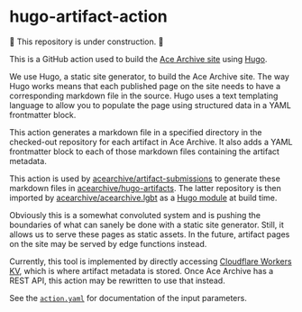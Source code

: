 # hugo-artifact-action

🚧 This repository is under construction. 🚧

This is a GitHub action used to build the [Ace Archive
site](https://github.com/acearchive/acearchive.lgbt) using
[Hugo](https://gohugo.io).

We use Hugo, a static site generator, to build the Ace Archive site. The way
Hugo works means that each published page on the site needs to have a
corresponding markdown file in the source. Hugo uses a text templating language
to allow you to populate the page using structured data in a YAML frontmatter
block.

This action generates a markdown file in a specified directory in the
checked-out repository for each artifact in Ace Archive. It also adds a YAML
frontmatter block to each of those markdown files containing the artifact
metadata.

This action is used by
[acearchive/artifact-submissions](https://github.com/acearchive/artifact-submissions)
to generate these markdown files in
[acearchive/hugo-artifacts](https://github.com/acearchive/hugo-artifacts). The
latter repository is then imported by
[acearchive/acearchive.lgbt](https://github.com/acearchive/acearchive.lgbt) as
a [Hugo module](https://gohugo.io/hugo-modules/) at build time.

Obviously this is a somewhat convoluted system and is pushing the boundaries of
what can sanely be done with a static site generator. Still, it allows us to
serve these pages as static assets. In the future, artifact pages on the site
may be served by edge functions instead.

Currently, this tool is implemented by directly accessing [Cloudflare Workers
KV](https://developers.cloudflare.com/workers/learning/how-kv-works/), which is
where artifact metadata is stored. Once Ace Archive has a REST API, this action
may be rewritten to use that instead.

See the [`action.yaml`](./action.yaml) for documentation of the input
parameters.
